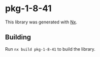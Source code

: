 # pkg-1-8-41

This library was generated with [Nx](https://nx.dev).

## Building

Run `nx build pkg-1-8-41` to build the library.
